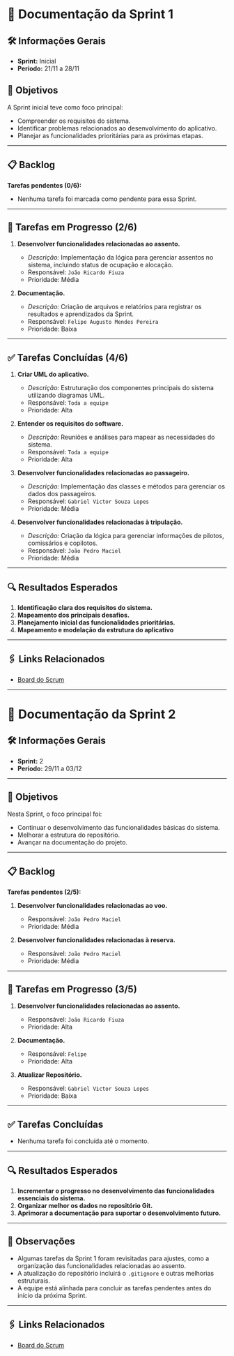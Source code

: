 # 📘 Documentação da Sprint 1

## 🛠 Informações Gerais

- **Sprint:** Inicial
- **Período:** 21/11 a 28/11

## 🎯 Objetivos

A Sprint inicial teve como foco principal:
- Compreender os requisitos do sistema.
- Identificar problemas relacionados ao desenvolvimento do aplicativo.
- Planejar as funcionalidades prioritárias para as próximas etapas.

---

## 📋 Backlog

**Tarefas pendentes (0/6):**
- Nenhuma tarefa foi marcada como pendente para essa Sprint.

---

## 🚧 Tarefas em Progresso (2/6)

1. **Desenvolver funcionalidades relacionadas ao assento.**
   - _Descrição:_ Implementação da lógica para gerenciar assentos no sistema, incluindo status de ocupação e alocação.
   - Responsável: `João Ricardo Fiuza`
   - Prioridade: Média

2. **Documentação.**
   - _Descrição:_ Criação de arquivos e relatórios para registrar os resultados e aprendizados da Sprint.
   - Responsável: `Felipe Augusto Mendes Pereira`
   - Prioridade: Baixa

---

## ✅ Tarefas Concluídas (4/6)

1. **Criar UML do aplicativo.**
   - _Descrição:_ Estruturação dos componentes principais do sistema utilizando diagramas UML.
   - Responsável: `Toda a equipe`
   - Prioridade: Alta

2. **Entender os requisitos do software.**
   - _Descrição:_ Reuniões e análises para mapear as necessidades do sistema.
   - Responsável: `Toda a equipe`
   - Prioridade: Alta
  
3. **Desenvolver funcionalidades relacionadas ao passageiro.**
   - _Descrição:_ Implementação das classes e métodos para gerenciar os dados dos passageiros.
   - Responsável: `Gabriel Victor Souza Lopes`
   - Prioridade: Média
  
4. **Desenvolver funcionalidades relacionadas à tripulação.**
   - _Descrição:_ Criação da lógica para gerenciar informações de pilotos, comissários e copilotos.
   - Responsável: `João Pedro Maciel`
   - Prioridade: Média
  
---

## 🔍 Resultados Esperados

1. **Identificação clara dos requisitos do sistema.**
2. **Mapeamento dos principais desafios.**
3. **Planejamento inicial das funcionalidades prioritárias.**
4. **Mapeamento e modelação da estrutura do aplicativo**

---

## 🖇 Links Relacionados

- [Board do Scrum](https://github.com/users/GabrielVSL/projects/2/views/1)

---

# 📘 Documentação da Sprint 2

## 🛠 Informações Gerais

- **Sprint:** 2
- **Período:** 29/11 a 03/12

---

## 🎯 Objetivos

Nesta Sprint, o foco principal foi:

- Continuar o desenvolvimento das funcionalidades básicas do sistema.
- Melhorar a estrutura do repositório.
- Avançar na documentação do projeto.

---

## 📋 Backlog

**Tarefas pendentes (2/5):**

1. **Desenvolver funcionalidades relacionadas ao voo.**
   - Responsável: `João Pedro Maciel`
   - Prioridade: Média

2. **Desenvolver funcionalidades relacionadas à reserva.**
   - Responsável: `João Pedro Maciel`
   - Prioridade: Média

---

## 🚧 Tarefas em Progresso (3/5)

1. **Desenvolver funcionalidades relacionadas ao assento.**
   - Responsável: `João Ricardo Fiuza`
   - Prioridade: Alta

2. **Documentação.**
   - Responsável: `Felipe`
   - Prioridade: Alta

3. **Atualizar Repositório.**
   - Responsável: `Gabriel Victor Souza Lopes`
   - Prioridade: Baixa

---

## ✅ Tarefas Concluídas

- Nenhuma tarefa foi concluída até o momento.

---

## 🔍 Resultados Esperados

1. **Incrementar o progresso no desenvolvimento das funcionalidades essenciais do sistema.**
2. **Organizar melhor os dados no repositório Git.**
3. **Aprimorar a documentação para suportar o desenvolvimento futuro.**

---

## 📌 Observações

- Algumas tarefas da Sprint 1 foram revisitadas para ajustes, como a organização das funcionalidades relacionadas ao assento.
- A atualização do repositório incluirá o `.gitignore` e outras melhorias estruturais.
- A equipe está alinhada para concluir as tarefas pendentes antes do início da próxima Sprint.

---

## 🖇 Links Relacionados

- [Board do Scrum](https://github.com/users/GabrielVSL/projects/3/views/1)

